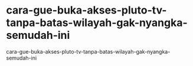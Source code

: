# cara-gue-buka-akses-pluto-tv-tanpa-batas-wilayah-gak-nyangka-semudah-ini
cara-gue-buka-akses-pluto-tv-tanpa-batas-wilayah-gak-nyangka-semudah-ini
